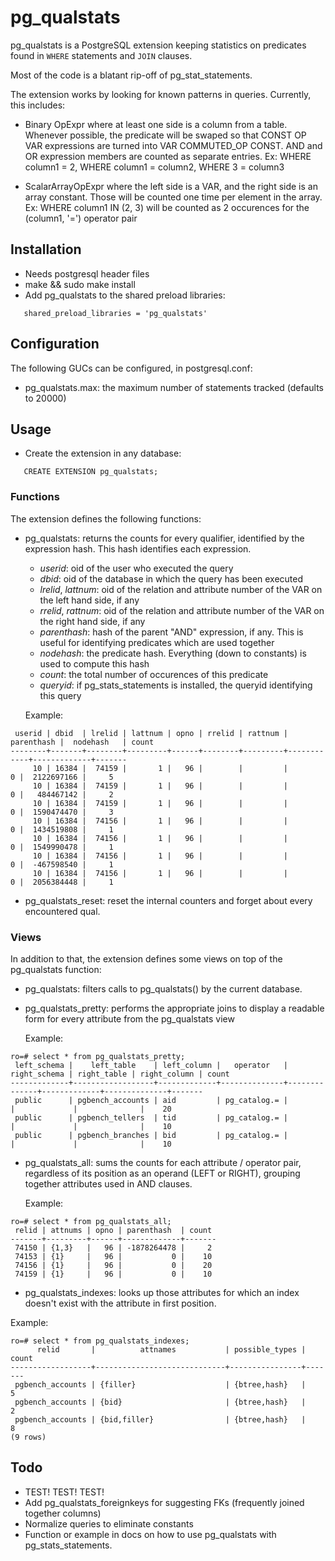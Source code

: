 pg_qualstats
============

pg_qualstats is a PostgreSQL extension keeping statistics on predicates found
in ```WHERE``` statements and ```JOIN``` clauses.

Most of the code is a blatant rip-off of pg_stat_statements.

The extension works by looking for known patterns in queries. Currently, this
includes:

 - Binary OpExpr where at least one side is a column from a table. Whenever
   possible, the predicate will be swaped so that CONST OP VAR expressions are
   turned into VAR COMMUTED_OP CONST.
   AND and OR expression members are counted as separate entries.
   Ex: WHERE column1 = 2, WHERE column1 = column2, WHERE 3 = column3

 - ScalarArrayOpExpr where the left side is a VAR, and the right side is an
   array constant. Those will be counted one time per element in the array.
   Ex: WHERE column1 IN (2, 3) will be counted as 2 occurences for the (column1,
   '=') operator pair


Installation
------------

- Needs postgresql header files
- make && sudo make install
- Add pg_qualstats to the shared preload libraries:
```
   shared_preload_libraries = 'pg_qualstats'
```

Configuration
-------------

The following GUCs can be configured, in postgresql.conf:

- pg_qualstats.max: the maximum number of statements tracked (defaults to 20000)

Usage
-----

- Create the extension in any database:

```
   CREATE EXTENSION pg_qualstats;
```

### Functions


The extension defines the following functions:

 - pg_qualstats: returns the counts for every qualifier, identified by the
   expression hash. This hash identifies each expression.
   - *userid*: oid of the user who executed the query
   - *dbid*: oid of the database in which the query has been executed
   - *lrelid*, *lattnum*: oid of the relation and attribute number of the VAR on
	 the left hand side, if any
   - *rrelid*, *rattnum*: oid of the relation and attribute number of the VAR on
	 the right hand side, if any
   - *parenthash*: hash of the parent "AND" expression, if any. This is useful
	 for identifying predicates which are used together
   - *nodehash*: the predicate hash. Everything (down to constants) is
	 used to compute this hash
   - *count*: the total number of occurences of this predicate
   - *queryid*: if pg_stats_statements is installed, the queryid identifying
     this query

   Example:

```
 userid | dbid  | lrelid | lattnum | opno | rrelid | rattnum | parenthash |  nodehash   | count 
--------+-------+--------+---------+------+--------+---------+------------+-------------+-------
     10 | 16384 |  74159 |       1 |   96 |        |         |          0 |  2122697166 |     5
     10 | 16384 |  74159 |       1 |   96 |        |         |          0 |   484467142 |     2
     10 | 16384 |  74159 |       1 |   96 |        |         |          0 |  1590474470 |     3
     10 | 16384 |  74156 |       1 |   96 |        |         |          0 |  1434519808 |     1
     10 | 16384 |  74156 |       1 |   96 |        |         |          0 |  1549990478 |     1
     10 | 16384 |  74156 |       1 |   96 |        |         |          0 |  -467598540 |     1
     10 | 16384 |  74156 |       1 |   96 |        |         |          0 |  2056384448 |     1
```



 - pg_qualstats_reset: reset the internal counters and forget about every
   encountered qual.

### Views

In addition to that, the extension defines some views on top of the pg_qualstats
function:

  - pg_qualstats: filters calls to pg_qualstats() by the current database.

  - pg_qualstats_pretty: performs the appropriate joins to display a readable
    form for every attribute from the pg_qualstats view

    Example:
  
```
ro=# select * from pg_qualstats_pretty;
 left_schema |    left_table    | left_column |   operator   | right_schema | right_table | right_column | count 
-------------+------------------+-------------+--------------+--------------+-------------+--------------+-------
 public      | pgbench_accounts | aid         | pg_catalog.= |              |             |              |    20
 public      | pgbench_tellers  | tid         | pg_catalog.= |              |             |              |    10
 public      | pgbench_branches | bid         | pg_catalog.= |              |             |              |    10
```

  - pg_qualstats_all: sums the counts for each attribute / operator pair,
    regardless of its position as an operand (LEFT or RIGHT), grouping together
	attributes used in AND clauses.

    Example:
```
ro=# select * from pg_qualstats_all;
 relid | attnums | opno | parenthash  | count 
-------+---------+------+-------------+-------
 74150 | {1,3}   |   96 | -1878264478 |     2
 74153 | {1}     |   96 |           0 |    10
 74156 | {1}     |   96 |           0 |    20
 74159 | {1}     |   96 |           0 |    10
```

  - pg_qualstats_indexes: looks up those attributes for which an index doesn't
    exist with the attribute in first position.

  Example:
```
ro=# select * from pg_qualstats_indexes;
      relid       |          attnames           | possible_types | count 
------------------+-----------------------------+----------------+-------
 pgbench_accounts | {filler}                    | {btree,hash}   |     5
 pgbench_accounts | {bid}                       | {btree,hash}   |     2
 pgbench_accounts | {bid,filler}                | {btree,hash}   |     8
(9 rows)
```


Todo
----

- TEST! TEST! TEST!
- Add pg_qualstats_foreignkeys for suggesting FKs (frequently joined together
  columns)
- Normalize queries to eliminate constants
- Function or example in docs on how to use pg_qualstats with
  pg_stats_statements.
